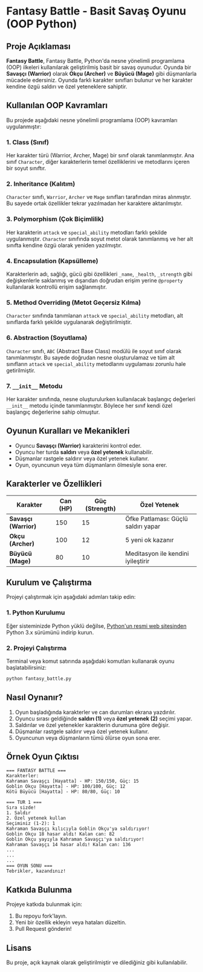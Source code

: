 # Fantasy Battle - Basit Savaş Oyunu (OOP Python)

## Proje Açıklaması
**Fantasy Battle**, Fantasy Battle, Python'da nesne yönelimli programlama (OOP) ilkeleri kullanılarak geliştirilmiş basit bir savaş oyunudur.  Oyunda bir **Savaşçı (Warrior)** olarak **Okçu (Archer)** ve **Büyücü (Mage)** gibi düşmanlarla mücadele edersiniz. Oyunda farklı karakter sınıfları bulunur ve her karakter kendine özgü saldırı ve özel yeteneklere sahiptir.

## Kullanılan OOP Kavramları
Bu projede aşağıdaki nesne yönelimli programlama (OOP) kavramları uygulanmıştır:

### 1. **Class (Sınıf)**
Her karakter türü (Warrior, Archer, Mage) bir sınıf olarak tanımlanmıştır. Ana sınıf `Character`, diğer karakterlerin temel özelliklerini ve metodlarını içeren bir soyut sınıftır.

### 2. **Inheritance (Kalıtım)**
`Character` sınıfı, `Warrior`, `Archer` ve `Mage` sınıfları tarafından miras alınmıştır. Bu sayede ortak özellikler tekrar yazılmadan her karaktere aktarılmıştır.

### 3. **Polymorphism (Çok Biçimlilik)**
Her karakterin `attack` ve `special_ability` metodları farklı şekilde uygulanmıştır. `Character` sınıfında soyut metot olarak tanımlanmış ve her alt sınıfta kendine özgü olarak yeniden yazılmıştır.

### 4. **Encapsulation (Kapsülleme)**
Karakterlerin adı, sağlığı, gücü gibi özellikleri `_name`, `_health`, `_strength` gibi değişkenlerle saklanmış ve dışarıdan doğrudan erişim yerine `@property` kullanılarak kontrollü erişim sağlanmıştır.

### 5. **Method Overriding (Metot Geçersiz Kılma)**
`Character` sınıfında tanımlanan `attack` ve `special_ability` metodları, alt sınıflarda farklı şekilde uygulanarak değiştirilmiştir.

### 6. **Abstraction (Soyutlama)**
`Character` sınıfı, `ABC` (Abstract Base Class) modülü ile soyut sınıf olarak tanımlanmıştır. Bu sayede doğrudan nesne oluşturulamaz ve tüm alt sınıfların `attack` ve `special_ability` metodlarını uygulaması zorunlu hale getirilmiştir.

### 7. **`__init__` Metodu**
Her karakter sınıfında, nesne oluşturulurken kullanılacak başlangıç değerleri `__init__` metodu içinde tanımlanmıştır. Böylece her sınıf kendi özel başlangıç değerlerine sahip olmuştur.

## Oyunun Kuralları ve Mekanikleri
- Oyuncu **Savaşçı (Warrior)** karakterini kontrol eder.
- Oyuncu her turda **saldırı** veya **özel yetenek** kullanabilir.
- Düşmanlar rastgele saldırır veya özel yetenek kullanır.
- Oyun, oyuncunun veya tüm düşmanların ölmesiyle sona erer.

## Karakterler ve Özellikleri
| Karakter | Can (HP) | Güç (Strength) | Özel Yetenek |
|----------|---------|---------------|--------------|
| **Savaşçı (Warrior)** | 150 | 15 | Öfke Patlaması: Güçlü saldırı yapar |
| **Okçu (Archer)** | 100 | 12 | 5 yeni ok kazanır |
| **Büyücü (Mage)** | 80 | 10 | Meditasyon ile kendini iyileştirir |

## Kurulum ve Çalıştırma
Projeyi çalıştırmak için aşağıdaki adımları takip edin:

### 1. Python Kurulumu
Eğer sisteminizde Python yüklü değilse, [Python'un resmi web sitesinden](https://www.python.org/) Python 3.x sürümünü indirip kurun.

### 2. Projeyi Çalıştırma
Terminal veya komut satırında aşağıdaki komutları kullanarak oyunu başlatabilirsiniz:
```bash
python fantasy_battle.py
```

## Nasıl Oynanır?
1. Oyun başladığında karakterler ve can durumları ekrana yazdırılır.
2. Oyuncu sırası geldiğinde **saldırı (1)** veya **özel yetenek (2)** seçimi yapar.
3. Saldırılar ve özel yetenekler karakterin durumuna göre değişir.
4. Düşmanlar rastgele saldırır veya özel yetenek kullanır.
5. Oyuncunun veya düşmanların tümü ölürse oyun sona erer.

## Örnek Oyun Çıktısı
```
=== FANTASY BATTLE ===
Karakterler:
Kahraman Savaşçı [Hayatta] - HP: 150/150, Güç: 15
Goblin Okçu [Hayatta] - HP: 100/100, Güç: 12
Kötü Büyücü [Hayatta] - HP: 80/80, Güç: 10

=== TUR 1 ===
Sıra sizde!
1. Saldır
2. Özel yetenek kullan
Seçiminiz (1-2): 1
Kahraman Savaşçı kılıcıyla Goblin Okçu'ya saldırıyor!
Goblin Okçu 18 hasar aldı! Kalan can: 82
Goblin Okçu yayıyla Kahraman Savaşçı'ya saldırıyor!
Kahraman Savaşçı 14 hasar aldı! Kalan can: 136
...
...
...
=== OYUN SONU ===
Tebrikler, kazandınız!
```

## Katkıda Bulunma
Projeye katkıda bulunmak için:
1. Bu repoyu fork'layın.
2. Yeni bir özellik ekleyin veya hataları düzeltin.
3. Pull Request gönderin!

## Lisans
Bu proje, açık kaynak olarak geliştirilmiştir ve dilediğiniz gibi kullanılabilir.






